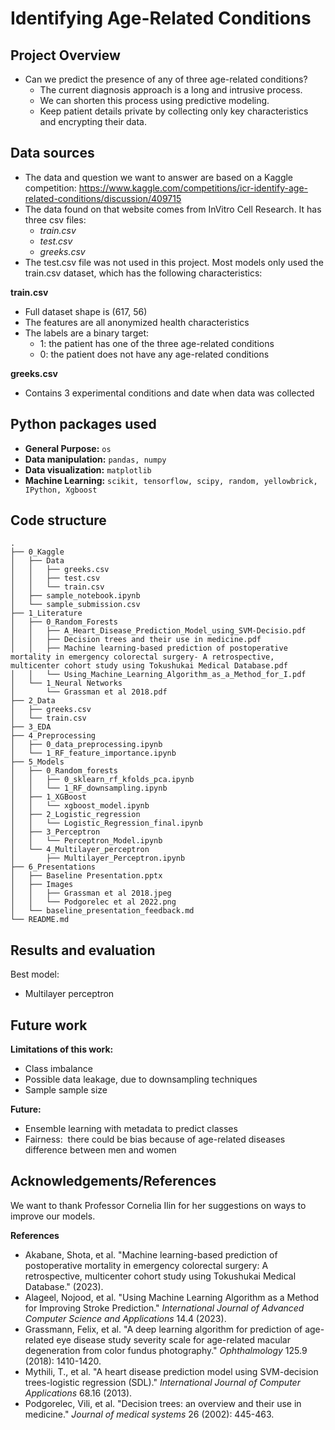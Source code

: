 # **Identifying Age-Related Conditions**

## Project Overview

- Can we predict the presence of any of three age-related conditions?  
	- The current diagnosis approach is a long and intrusive process. 
	- We can shorten this process using predictive modeling.
	- Keep patient details private by collecting only key characteristics and encrypting their data.
## Data sources
- The data and question we want to answer are based on a Kaggle competition: https://www.kaggle.com/competitions/icr-identify-age-related-conditions/discussion/409715
- The data found on that website comes from InVitro Cell Research. It has three csv files: 
	- *train.csv*
	- *test.csv*
	- *greeks.csv*
- The test.csv file was not used in this project. Most models only used the train.csv dataset, which has the following characteristics: 

**train.csv**
- Full dataset shape is (617, 56)
- The features are all anonymized health characteristics
- The labels are a binary target: 
	- 1: the patient has one of the three age-related conditions
	- 0: the patient does not have any age-related conditions
    
**greeks.csv**
- Contains 3 experimental conditions and date when data was collected
    

## Python packages used

- **General Purpose:** `os`
- **Data manipulation:** `pandas, numpy`
- **Data visualization:** `matplotlib`
- **Machine Learning:** `scikit, tensorflow, scipy, random, yellowbrick, IPython, Xgboost`

## Code structure

```
.
├── 0_Kaggle
│   ├── Data
│   │   ├── greeks.csv
│   │   ├── test.csv
│   │   └── train.csv
│   ├── sample_notebook.ipynb
│   └── sample_submission.csv
├── 1_Literature
│   ├── 0_Random_Forests
│   │   ├── A_Heart_Disease_Prediction_Model_using_SVM-Decisio.pdf
│   │   ├── Decision trees and their use in medicine.pdf
│   │   ├── Machine learning-based prediction of postoperative mortality in emergency colorectal surgery- A retrospective, multicenter cohort study using Tokushukai Medical Database.pdf
│   │   └── Using_Machine_Learning_Algorithm_as_a_Method_for_I.pdf
│   └── 1_Neural Networks
│       └── Grassman et al 2018.pdf
├── 2_Data
│   ├── greeks.csv
│   └── train.csv
├── 3_EDA
├── 4_Preprocessing
│   ├── 0_data_preprocessing.ipynb
│   └── 1_RF_feature_importance.ipynb
├── 5_Models
│   ├── 0_Random_forests
│   │   ├── 0_sklearn_rf_kfolds_pca.ipynb
│   │   └── 1_RF_downsampling.ipynb
│   ├── 1_XGBoost
│   │   └── xgboost_model.ipynb
│   ├── 2_Logistic_regression
│   │   └── Logistic_Regression_final.ipynb
│   ├── 3_Perceptron
│   │   └── Perceptron_Model.ipynb
│   └── 4_Multilayer_perceptron
│       ├── Multilayer_Perceptron.ipynb
├── 6_Presentations
│   ├── Baseline Presentation.pptx
│   ├── Images
│   │   ├── Grassman et al 2018.jpeg
│   │   └── Podgorelec et al 2022.png
│   └── baseline_presentation_feedback.md
└── README.md
```


## Results and evaluation
Best model: 
- Multilayer perceptron

## Future work

**Limitations of this work:**

- Class imbalance
- Possible data leakage, due to downsampling techniques  
- Sample sample size

**Future:** 

- Ensemble learning with metadata to predict classes
- Fairness:  there could be bias because of age-related diseases difference between men and women

## Acknowledgements/References

We want to thank Professor Cornelia Ilin for her suggestions on ways to improve our models. 

 **References**

- Akabane, Shota, et al. "Machine learning-based prediction of postoperative mortality in emergency colorectal surgery: A retrospective, multicenter cohort study using Tokushukai Medical Database." (2023).
- Alageel, Nojood, et al. "Using Machine Learning Algorithm as a Method for Improving Stroke Prediction." _International Journal of Advanced Computer Science and Applications_ 14.4 (2023).
- Grassmann, Felix, et al. "A deep learning algorithm for prediction of age-related eye disease study severity scale for age-related macular degeneration from color fundus photography." _Ophthalmology_ 125.9 (2018): 1410-1420.
- Mythili, T., et al. "A heart disease prediction model using SVM-decision trees-logistic regression (SDL)." _International Journal of Computer Applications_ 68.16 (2013).
- Podgorelec, Vili, et al. "Decision trees: an overview and their use in medicine." _Journal of medical systems_ 26 (2002): 445-463.
